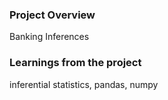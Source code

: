 ### Project Overview

 Banking Inferences 


### Learnings from the project

 inferential statistics, pandas, numpy


